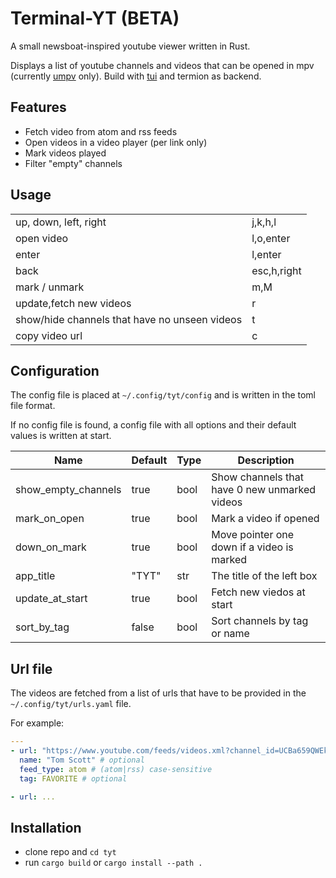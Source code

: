 # Terminal-YT (BETA)

A small newsboat-inspired youtube viewer written in Rust.

Displays a list of youtube channels and videos that can be opened in mpv (currently [umpv](https://pastebin.com/eAs451QF) only).
Build with [tui](https://github.com/fdehau/tui-rs) and termion as backend.

## Features

- Fetch video from atom and rss feeds
- Open videos in a video player (per link only)
- Mark videos played
- Filter "empty" channels


## Usage

|                                               |             |
|-----------------------------------------------|-------------|
| up, down, left, right                         | j,k,h,l     |
| open video                                    | l,o,enter   |
| enter                                         | l,enter     |
| back                                          | esc,h,right |
| mark / unmark                                 | m,M         |
| update,fetch new videos                       | r           |
| show/hide channels that have no unseen videos | t           |
| copy video url                                | c           |


## Configuration

The config file is placed at ` ~/.config/tyt/config ` and is written in the toml file format.

If no config file is found, a config file with all options and their default values is written at start.

| Name                | Default | Type | Description                                   |
|---------------------|---------|------|-----------------------------------------------|
| show_empty_channels | true    | bool | Show channels that have 0 new unmarked videos |
| mark_on_open        | true    | bool | Mark a video if opened                        |
| down_on_mark        | true    | bool | Move pointer one down if a video is marked    |
| app_title           | "TYT"   | str  | The title of the left box                     |
| update_at_start     | true    | bool | Fetch new viedos at start                     |
| sort_by_tag         | false   | bool | Sort channels by tag or name                  |

## Url file

The videos are fetched from a list of urls that have to be provided in the ` ~/.config/tyt/urls.yaml ` file.

For example:

``` yaml
---
- url: "https://www.youtube.com/feeds/videos.xml?channel_id=UCBa659QWEk1AI4Tg--mrJ2A" # feed url
  name: "Tom Scott" # optional
  feed_type: atom # (atom|rss) case-sensitive
  tag: FAVORITE # optional

- url: ...
```


## Installation

- clone repo and `cd tyt`
- run `cargo build` or `cargo install --path .`
